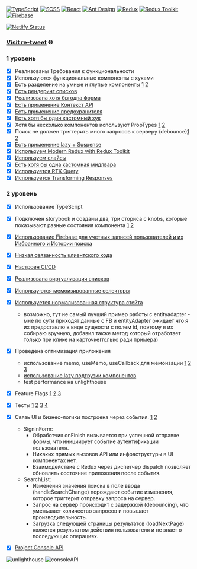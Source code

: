 [![TypeScript](https://img.shields.io/badge/TypeScript-Next-blue?style=flat-square&logo=typescript)](https://www.typescriptlang.org/)
[![SCSS](https://img.shields.io/badge/SCSS-Styles-orange?style=flat-square&logo=sass)](https://sass-lang.com/)
[![React](https://img.shields.io/badge/React-Library-blue?style=flat-square&logo=react)](https://reactjs.org/)
[![Ant Design](https://img.shields.io/badge/Ant_Design-0170FE?style=flat-square&logo=ant-design)](https://ant.design/)
[![Redux](https://img.shields.io/badge/Redux-764ABC?style=flat-square&logo=redux)](https://redux.js.org/)
[![Redux Toolkit](https://img.shields.io/badge/Redux_Toolkit-764ABC?style=flat-square&logo=redux)](https://redux-toolkit.js.org/)
[![Firebase](https://img.shields.io/badge/Firebase-FFCA28?style=flat-square&logo=firebase)](https://firebase.google.com/)

[![Netlify Status](https://api.netlify.com/api/v1/badges/8743b257-27fb-443c-969a-6555395e4f5c/deploy-status)](https://app.netlify.com/sites/re-tweet/deploys)
### [Visit re-tweet](https://main--re-tweet.netlify.app/) 🌐

### 1 уровень
- [x] Реализованы Требования к функциональности
- [x] Используются функциональные компоненты c хуками 
- [x] Есть разделение на умные и глупые компоненты [1](https://github.com/jesus-cyclist/re-tweet/blob/main/src/enteties/news/ui/news-card/news-card.tsx) [2](https://github.com/jesus-cyclist/re-tweet/blob/main/src/pages/main/ui/main-page.tsx)
- [x] [Есть рендеринг списков](https://github.com/jesus-cyclist/re-tweet/blob/main/src/widgets/news-list/ui/news-list/news-list.tsx)
- [x] [Реализована хотя бы одна форма](https://github.com/jesus-cyclist/re-tweet/blob/main/src/features/authentication/ui/signup-form/signup-form.tsx)
- [x] [Есть применение Контекст API](https://github.com/jesus-cyclist/re-tweet/blob/main/src/app/providers/with-theme.tsx)
- [x] [Есть применение предохранителя](https://github.com/jesus-cyclist/re-tweet/blob/main/src/app/providers/with-error-boundary.tsx)
- [x] [Есть хотя бы один кастомный хук](https://github.com/jesus-cyclist/re-tweet/blob/main/src/shared/lib/hooks/use-click-outside.ts)
- [x] Хотя бы несколько компонентов используют PropTypes [1](https://github.com/jesus-cyclist/re-tweet/blob/main/src/shared/UI/layout/layout.tsx) [2](https://github.com/jesus-cyclist/re-tweet/blob/main/src/shared/UI/link/link.tsx)
- [x] Поиск не должен триггерить много запросов к серверу (debounce)[1](https://github.com/jesus-cyclist/re-tweet/blob/main/src/widgets/search-list/ui/search-list/search-list.tsx) [2](https://github.com/jesus-cyclist/re-tweet/blob/main/src/shared/lib/hooks/use-debounce.ts)
- [x] [Есть применение lazy + Suspense](https://github.com/jesus-cyclist/re-tweet/blob/main/src/app/router/app-router.tsx)
- [x] [Используем Modern Redux with Redux Toolkit](https://github.com/jesus-cyclist/re-tweet/blob/main/src/app/store.ts) 
- [x] [Используем слайсы](https://github.com/jesus-cyclist/re-tweet/blob/main/src/features/authentication/model/store.ts)
- [x] [Есть хотя бы одна кастомная мидлвара](https://github.com/jesus-cyclist/re-tweet/blob/main/src/features/authentication/model/middleware.ts)
- [x] [Используется RTK Query](https://github.com/jesus-cyclist/re-tweet/blob/main/src/shared/api/space-flight/api.ts) 
- [x] [Используется Transforming Responses](https://github.com/jesus-cyclist/re-tweet/blob/main/src/shared/api/space-flight/api.ts) 

### 2 уровень
- [x] Использование TypeScript
- [x] Подключен storybook и созданы два, три сториса с knobs, которые показывают разные состояния компонента [1](https://github.com/jesus-cyclist/re-tweet/blob/main/src/stories/filter.stories.tsx) [2](https://github.com/jesus-cyclist/re-tweet/blob/main/src/stories/loader.stories.tsx)
- [x] [Использование Firebase для учетных записей пользователей и их Избранного и Истории поиска](https://github.com/jesus-cyclist/re-tweet/blob/main/src/shared/api/db/provider/firebase/config.ts)
- [x] [Низкая связанность клиентского кода](https://github.com/jesus-cyclist/re-tweet/blob/main/src/shared/api/db/provider/provider-switcher.ts)
- [x] [Настроен CI/CD](https://github.com/jesus-cyclist/re-tweet/blob/main/.github/workflows/actions.yml)
- [x] [Реализована виртуализация списков](https://github.com/jesus-cyclist/re-tweet/blob/main/src/widgets/search-list/ui/list/list.tsx)
- [x] [Используются мемоизированные селекторы](https://github.com/jesus-cyclist/re-tweet/blob/main/src/widgets/footer/model/store.ts)
- [x] [Используется нормализованная структура стейта](https://github.com/jesus-cyclist/re-tweet/blob/main/src/widgets/footer/model/store.ts) 
  - возможно, тут не самый лучший пример работы с entityadapter - мне по сути приходят данные с FB и entityAdapter ожидает что я их предоставлю в виде сущности с полем id, поэтому я их собираю вручную, добавил также метод который отработает только при клике на карточке(только ради примера) 
- [x] Проведена оптимизация приложения
  - использование memo, useMemo, useCallback для мемоизации [1](https://github.com/jesus-cyclist/re-tweet/blob/main/src/pages/main/ui/main-page.tsx) [2](https://github.com/jesus-cyclist/re-tweet/blob/main/src/features/header-menu/ui/header-menu/header-menu.tsx) [3](https://github.com/jesus-cyclist/re-tweet/blob/main/src/app/providers/with-theme.tsx)
  - [использование lazy подгрузки компонентов](https://github.com/jesus-cyclist/re-tweet/blob/main/src/app/router/app-router.tsx)
  - test performance на unlighthouse
- [x] Feature Flags [1](https://github.com/jesus-cyclist/re-tweet/blob/main/server/index.mjs) [2](https://github.com/jesus-cyclist/re-tweet/blob/main/src/features/news-control-panel/model/store.ts) [3](https://github.com/jesus-cyclist/re-tweet/blob/main/src/pages/main/api/api.ts)
- [x] Тесты [1](https://github.com/jesus-cyclist/re-tweet/blob/main/cypress/e2e/favourite-action.cy.ts) [2](https://github.com/jesus-cyclist/re-tweet/blob/main/cypress/e2e/search-information.cy.ts) [3](https://github.com/jesus-cyclist/re-tweet/blob/main/src/shared/lib/hooks/use-debounce.test.tsx) [4](https://github.com/jesus-cyclist/re-tweet/blob/main/src/shared/api/space-flight/data-field-transformer.test.ts)
- [x] Связь UI и бизнес-логики построена через события. [1](https://github.com/jesus-cyclist/re-tweet/blob/main/src/features/authentication/ui/signin-form/signin-form.tsx) [2](https://github.com/jesus-cyclist/re-tweet/blob/main/src/widgets/search-list/ui/search-list/search-list.tsx)
  - SigninForm:
    - Обработчик onFinish вызывается при успешной отправке формы, что инициирует событие аутентификации пользователя.
    - Никаких прямых вызовов API или инфраструктуры в UI компонентах нет.
    - Взаимодействие с Redux через диспетчер dispatch позволяет обновлять состояние приложения после события.
  - SearchList:
    - Изменения значения поиска в поле ввода (handleSearchChange) порождают событие изменения, которое триггерит отправку запроса на сервер.
    - Запрос на сервер происходит с задержкой (debouncing), что уменьшает количество запросов и повышает производительность.
    - Загрузка следующей страницы результатов (loadNextPage) является результатом действия пользователя и не знает о последующих операциях.
- [x] [Project Console API](https://github.com/jesus-cyclist/re-tweet/blob/main/src/shared/api/console/middleware.ts)


![unlighthouse](https://github.com/jesus-cyclist/re-tweet/assets/112469129/deea32de-c642-4b65-abae-946cd643aa14)
![consoleAPI](https://github.com/jesus-cyclist/re-tweet/assets/112469129/5784077d-ec0a-4402-b572-99f3f99a5f4b)

